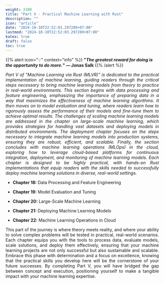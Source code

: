 ```yaml
---
weight: 3100
title: "Part V - Practical Machine Learning with Rust"
description: ""
icon: "article"
date: "2024-10-10T22:52:03.297289+07:00"
lastmod: "2024-10-10T22:52:03.297289+07:00"
katex: true
draft: false
toc: true
---
```

{{% alert icon="💡" context="info" %}}
<strong>"<em>The greatest reward for doing is the opportunity to do more.</em>" — Jonas Salk</strong>
{{% /alert %}}

<p style="text-align: justify;">
<em>Part V of "Machine Learning via Rust (MLVR)" is dedicated to the practical implementation of machine learning, guiding readers through the critical steps necessary to bring machine learning models from theory to practice in real-world environments. This section begins with data processing and feature engineering, emphasizing the importance of preparing data in a way that maximizes the effectiveness of machine learning algorithms. It then moves on to model evaluation and tuning, where readers learn how to rigorously assess the performance of their models and fine-tune them to achieve optimal results. The challenges of scaling machine learning models are addressed in the chapter on large-scale machine learning, which provides strategies for handling vast datasets and deploying models in distributed environments. The deployment chapter focuses on the steps necessary to integrate machine learning models into production systems, ensuring they are robust, efficient, and scalable. Finally, the section concludes with machine learning operations (MLOps) in the cloud, exploring how to leverage cloud-based platforms for continuous integration, deployment, and monitoring of machine learning models. Each chapter is designed to be highly practical, with hands-on Rust implementations that equip readers with the skills needed to successfully deploy machine learning solutions in diverse, real-world settings.</em>
</p>

- <p style="text-align: justify;"><strong>Chapter 18:</strong> Data Processing and Feature Engineering</p>
- <p style="text-align: justify;"><strong>Chapter 19:</strong> Model Evaluation and Tuning</p>
- <p style="text-align: justify;"><strong>Chapter 20:</strong> Large-Scale Machine Learning</p>
- <p style="text-align: justify;"><strong>Chapter 21:</strong> Deploying Machine Learning Models</p>
- <p style="text-align: justify;"><strong>Chapter 22:</strong> Machine Learning Operations in Cloud</p>
<p style="text-align: justify;">
This part of the journey is where theory meets reality, and where your ability to solve complex problems will be tested in practical, real-world scenarios. Each chapter equips you with the tools to process data, evaluate models, scale solutions, and deploy them effectively, ensuring that your machine learning projects are not only successful but also sustainable and scalable. Embrace this phase with determination and a focus on excellence, knowing that the practical skills you develop here will be the cornerstone of your future successes. By completing Part V, you will have bridged the gap between concept and execution, positioning yourself to make a tangible impact with your machine learning expertise.
</p>
